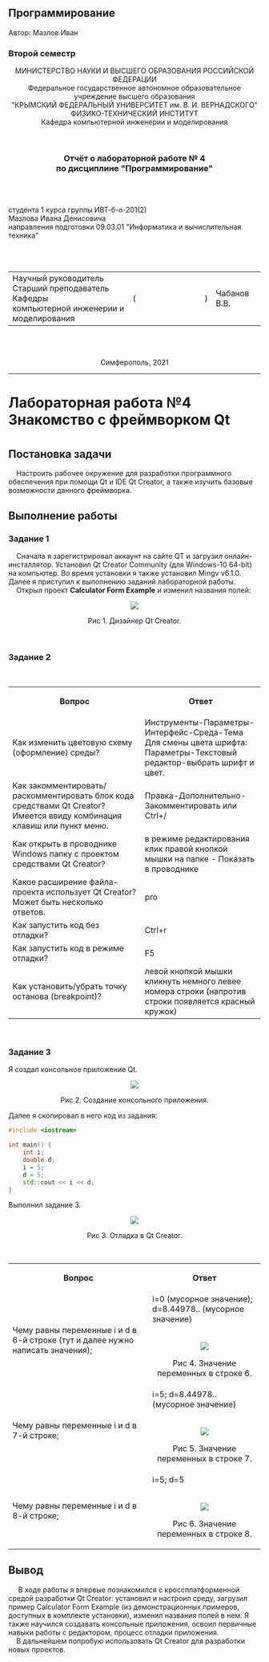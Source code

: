 ## Программирование
​Автор: Мазлов Иван
​<br><h3> Второй семестр </h3>
<p align="center">МИНИСТЕРСТВО НАУКИ  И ВЫСШЕГО ОБРАЗОВАНИЯ РОССИЙСКОЙ ФЕДЕРАЦИИ<br>
Федеральное государственное автономное образовательное учреждение высшего образования<br>
"КРЫМСКИЙ ФЕДЕРАЛЬНЫЙ УНИВЕРСИТЕТ им. В. И. ВЕРНАДСКОГО"<br>
ФИЗИКО-ТЕХНИЧЕСКИЙ ИНСТИТУТ<br>
Кафедра компьютерной инженерии и моделирования</p>
<br>
<h3 align="center">Отчёт о лабораторной работе № 4<br> по дисциплине "Программирование"</h3>
<br><br>
<p>студента 1 курса группы ИВТ-б-о-201(2)<br>
Мазлова Ивана Денисовича<br>
направления подготовки 09.03.01 "Информатика и вычислительная техника"</p>
<br><br>
<table>
<tr><td>Научный руководитель<br> Старший преподаватель Кафедры<br> компьютерной инженерии и моделирования</td>
<td>(&nbsp;&nbsp;&nbsp;&nbsp;&nbsp;&nbsp;&nbsp;&nbsp;&nbsp;&nbsp;&nbsp;&nbsp;&nbsp;&nbsp;&nbsp;&nbsp;&nbsp;&nbsp;&nbsp;&nbsp;&nbsp;&nbsp;&nbsp;&nbsp;&nbsp;&nbsp;&nbsp;&nbsp;&nbsp;&nbsp;&nbsp;&nbsp;)</td>
<td>Чабанов В.В.</td>
</tr>
</table>
<br><br>
<p align="center" > Симферополь, 2021</p>
<hr>


<p align="center"><h1>Лабораторная работа №4<br>Знакомство с фреймворком Qt<h1></p>

<h2>Постановка задачи</h2>
<p>&nbsp;&nbsp;&nbsp;&nbsp;Настроить рабочее окружение для разработки программного обеспечения при помощи Qt и IDE Qt Creator, а также изучить базовые возможности данного фреймворка.</p>

<h2>Выполнение работы</h2>

<h3>Задание 1</h3>

&nbsp;&nbsp;&nbsp;&nbsp;Сначала я зарегистрировал аккаунт на сайте QT и загрузил онлайн-инсталлятор. Установил Qt Creator Community (для Windows-10 64-bit) на компьютер.
Во время установки я также установил Mingv v6.1.0.
Далее я приступил к выполнению заданий лабораторной работы.<br>
&nbsp;&nbsp;&nbsp;&nbsp;Открыл проект <b>Calculator Form Example</b> и изменил названия полей:
<p align="center"><img src="pic/scr_1.png"></p>
<p align="center">Рис 1. Дизайнер Qt Creator.</p>
<br>
<h3>Задание 2</h3>
<br>
<table>
<tr> <td><b><p align="center">Вопрос</p></b></td><td><b><p align="center">Ответ</p></b></td> </tr>
<tr><td>Как изменить цветовую схему (оформление) среды?</td>
	<td>Инструменты-Параметры-Интерфейс-Среда-Тема<br>
	Для смены цвета шрифта: Параметры-Текстовый редактор-выбрать шрифт и цвет.
	</td></tr>
<tr><td>Как закомментировать/раскомментировать блок кода средствами Qt Creator? Имеется ввиду комбинация клавиш или пункт меню.</td>
	<td>Правка-Дополнительно-Закомментировать или Ctrl+/</td></tr>
<tr><td>Как открыть в проводнике Windows папку с проектом средствами Qt Creator?</td>
	<td>в режиме редактирования клик правой кнопкой мышки на папке - Показать в проводнике</td></tr>
<tr><td>Какое расширение файла-проекта использует Qt Creator? Может быть несколько ответов.</td>
	<td>pro</td></tr>
<tr><td>Как запустить код без отладки?</td>
	<td>Ctrl+r</td></tr>
<tr><td>Как запустить код в режиме отладки?</td>
	<td>F5</td></tr>
<tr><td>Как установить/убрать точку останова (breakpoint)?</td>
	<td>левой кнопкой мышки кликнуть немного левее номера строки (напротив строки появляется красный кружок)</td></tr>
</table>

<br>
<h3>Задание 3</h3>
Я создал консольное приложение Qt.
<p align="center"><img src="pic/scr_0.png"></p>
<p align="center">Рис 2. Создание консольного приложения.</p>

Далее я скопировал в него код из задания:

```c++
#include <iostream>

int main() {
    int i;
    double d;
    i = 5;
    d = 5;
    std::cout << i << d;
}

```
Выполнил задание 3.
<p align="center"><img src="pic/scr_2.png"></p>
<p align="center">Рис 3. Отладка в Qt Creator.</p>

<br>
<table>
<tr>
<tr> <td><b><p align="center">Вопрос</p></b></td><td><b><p align="center">Ответ</p></b></td></tr>
<tr> <td>Чему равны переменные i и d в 6-й строке (тут и далее нужно написать значения);</td>
	<td>
	i=0 (мусорное значение); d=8.44978.. (мусорное значение)<br><br>
	<p align="center"><img src="pic/line_6.png"></p>
	<p align="center">Рис 4. Значение переменных в строке 6.</p>
	</td></tr>
<tr> <td>Чему равны переменные i и d в 7-й строке;</td>
	<td>
	i=5; d=8.44978.. (мусорное значение)<br><br>
	<p align="center"><img src="pic/line_7.png"></p>
	<p align="center">Рис 5. Значение переменных в строке 7.</p>
	</td></tr>
<tr> <td>Чему равны переменные i и d в 8-й строке;</td>
	<td>
	i=5; d=5<br><br>
	<p align="center"><img src="pic/line_8.png"></p>
	<p align="center">Рис 6. Значение переменных в строке 8.</p>
	</td></tr>
</tr>
</table>


<h2>Вывод</h2>
&nbsp;&nbsp;&nbsp;&nbsp; В ходе работы я впервые познакомился с кроссплатформенной средой разработки Qt Creator: 
установил и настроил среду, загрузил пример Calculator Form Example (из демонстрационных примеров, доступных в комплекте установки), 
изменил названия полей в нем.
Я также научился создавать консольные приложения, освоил первичные навыки работы с редактором, процесс отладки приложения.
<br>&nbsp;&nbsp;&nbsp;&nbsp;В дальнейшем попробую использовать Qt Creator для разработки новых проектов.




